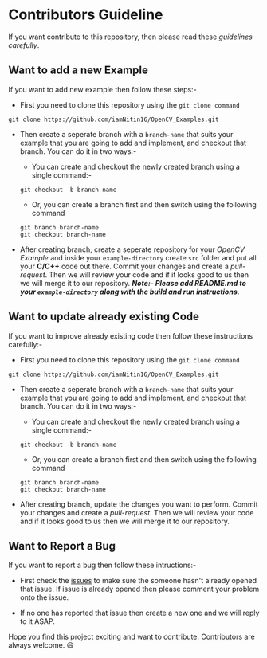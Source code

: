 # Contributors Guideline

If you want contribute to this repository, then please read these *guidelines carefully*.

## Want to add a new Example

If you want to add new example then follow these steps:-

-	First you need to clone this repository using the `git clone command`
```git
git clone https://github.com/iamNitin16/OpenCV_Examples.git
```
-	Then create a seperate branch with a `branch-name` that suits your example that you are going to add and implement, and checkout that branch. You can do it in two ways:-
	-	You can create and checkout the newly created branch using a single command:-

	```git
	git checkout -b branch-name
	```
	
	-	Or, you can create a branch first and then switch using the following command
	
	```git
	git branch branch-name
	git checkout branch-name
	```

-	After creating branch, create a seperate repository for your *OpenCV Example* and inside your `example-directory` create `src` folder and put all your **C/C++** code out there. Commit your changes and create a *pull-request*. Then we will review your code and if it looks good to us then we will merge it to our repository.
***Note:- Please add README.md to your `example-directory` along with the build and run instructions.***

## Want to update already existing Code

If you want to improve already existing code then follow these instructions carefully:-

-	First you need to clone this repository using the `git clone command`

```git
git clone https://github.com/iamNitin16/OpenCV_Examples.git
```

-	Then create a seperate branch with a `branch-name` that suits your example that you are going to add and implement, and checkout that branch. You can do it in two ways:-
	-	You can create and checkout the newly created branch using a single command:-

	```git
	git checkout -b branch-name
	```

	-	Or, you can create a branch first and then switch using the following command
	
	```git
	git branch branch-name
	git checkout branch-name
	```

-	After creating branch, update the changes you want to perform. Commit your changes and create a *pull-request*. Then we will review your code and if it looks good to us then we will merge it to our repository.

## Want to Report a Bug

If you want to report a bug then follow these intructions:-

-	First check the [issues](https://github.com/iamNitin16/OpenCV_Examples/issues) to make sure the someone hasn't already opened that issue. If issue is already opened then please comment your problem onto the issue.

-	If no one has reported that issue then create a new one and we will reply to it ASAP.

Hope you find this project exciting and want to contribute. Contributors are always welcome. :smile: